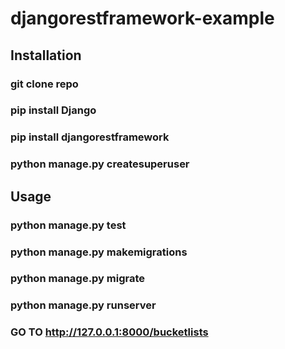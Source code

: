 # djangorestframework-example

## Installation

### git clone repo

### pip install Django

### pip install djangorestframework

### python manage.py createsuperuser

## Usage

### python manage.py test

### python manage.py makemigrations

### python manage.py migrate

### python manage.py runserver

### GO TO http://127.0.0.1:8000/bucketlists
